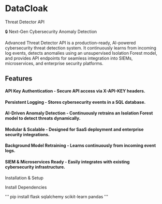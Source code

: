 # DataCloak

Threat Detector API

🔒 Next-Gen Cybersecurity Anomaly Detection

Advanced Threat Detector API is a production-ready, AI-powered cybersecurity threat detection system. It continuously learns from incoming log events, detects anomalies using an unsupervised Isolation Forest model, and provides API endpoints for seamless integration into SIEMs, microservices, and enterprise security platforms.

## Features

#### API Key Authentication - Secure API access via X-API-KEY headers.

#### Persistent Logging - Stores cybersecurity events in a SQL database.

#### AI-Driven Anomaly Detection - Continuously retrains an Isolation Forest model to detect threats dynamically.

#### Modular & Scalable - Designed for SaaS deployment and enterprise security integrations.

#### Background Model Retraining - Learns continuously from incoming event logs.

#### SIEM & Microservices Ready - Easily integrates with existing cybersecurity infrastructure.


Installation & Setup

Install Dependencies

'''
pip install flask sqlalchemy scikit-learn pandas
'''

